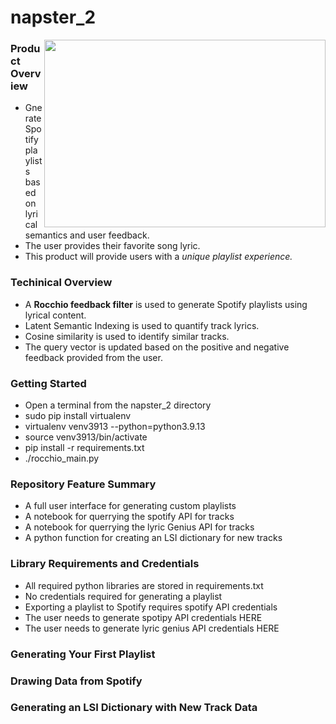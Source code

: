 <h1>napster_2</h1>
<img src="https://github.com/Cardoni15/napster_2/blob/main/application_data/napster_2.png?raw=true" width="450" height="300" align="right">
<h3> Product Overview </h3>
<ul>
  <li>Gnerate Spotify playlists based on lyrical semantics and user feedback.</li> 
  <li>The user provides their favorite song lyric.</li>
  <li>This product will provide users with a <i>unique playlist experience.</i></li>
</ul>
<h3> Techinical Overview </h3>
<ul>
  <li>A <b>Rocchio feedback filter</b> is used to generate Spotify playlists using lyrical content.</li>
  <li>Latent Semantic Indexing is used to quantify track lyrics.</li>
  <li>Cosine similarity is used to identify similar tracks.</li> 
  <li>The query vector is updated based on the positive and negative feedback provided from the user.</li>
 </ul>
 
 <h3> Getting Started </h3>
 <ul>
  <li> Open a terminal from the napster_2 directory </li>
  <li> sudo pip install virtualenv </li>
  <li> virtualenv venv3913 --python=python3.9.13 </li>
  <li> source venv3913/bin/activate </li>
  <li> pip install -r requirements.txt </li>
  <li> ./rocchio_main.py </li>
 </ul>

<h3> Repository Feature Summary </h3>
<ul>
  <li> A full user interface for generating custom playlists</li>
  <li> A notebook for querrying the spotify API for tracks</li>
  <li> A notebook for querrying the lyric Genius API for tracks</li>
  <li> A python function for creating an LSI dictionary for new tracks</li>
 </ul>
<h3> Library Requirements and Credentials </h3>
<ul>
<li>All required python libraries are stored in requirements.txt</li>
<li>No credentials required for generating a playlist</li> 
<li>Exporting a playlist to Spotify requires spotify API credentials </li>
<li>The user needs to generate spotipy API credentials HERE </li>
<li>The user needs to generate lyric genius API credentials HERE </li>
</ul>
<h3> Generating Your First Playlist </h3>

<h3> Drawing Data from Spotify </h3>

<h3> Generating an LSI Dictionary with New Track Data </h3>





